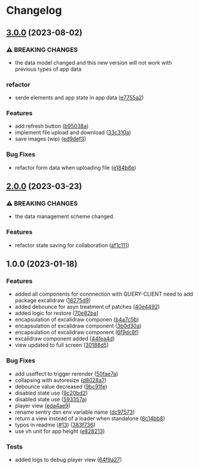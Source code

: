 # Changelog

## [3.0.0](https://github.com/graasp/graasp-app-excalidraw/compare/v2.0.0...v3.0.0) (2023-08-02)


### ⚠ BREAKING CHANGES

* the data model changed and this new version will not work with previous types of app data

### refactor

* serde elements and app state in app data ([e7755a2](https://github.com/graasp/graasp-app-excalidraw/commit/e7755a26957d5d3c178261c1a7ebe6444c6cc63e))


### Features

* add refresh button ([b95038a](https://github.com/graasp/graasp-app-excalidraw/commit/b95038a9c8c2ae5f5856d10d903ae24d1dbe1aee))
* implement file upload and download ([33c310a](https://github.com/graasp/graasp-app-excalidraw/commit/33c310a951d97dbf5aa44c38bc45306563ffac82))
* save images (wip) ([ed9def3](https://github.com/graasp/graasp-app-excalidraw/commit/ed9def3b097d54133c70c725b0b20117f542775c))


### Bug Fixes

* refactor form data when uploading file ([e184b8e](https://github.com/graasp/graasp-app-excalidraw/commit/e184b8e38be044e3c19ea69da815739c07e194e0))

## [2.0.0](https://github.com/graasp/graasp-app-excalidraw/compare/v1.0.0...v2.0.0) (2023-03-23)


### ⚠ BREAKING CHANGES

* the data management scheme changed.

### Features

* refactor state saving for collaboration ([af1c111](https://github.com/graasp/graasp-app-excalidraw/commit/af1c111b9519c9c410308d6c16b3db7a643d60a9))

## 1.0.0 (2023-01-18)


### Features

* added all components for connnection with QUERY-CLIENT need to add package excalidraw ([18275d9](https://github.com/graasp/graasp-app-excalidraw/commit/18275d9910d95cc5352fef8cafa8c67ffeac1c9d))
* added debounce for asyn treatment of patches ([40e4492](https://github.com/graasp/graasp-app-excalidraw/commit/40e44928d8e329ade21995e5c1ad495cbee4275f))
* added logic for restore ([70e82ba](https://github.com/graasp/graasp-app-excalidraw/commit/70e82baedb3c2ffcb5b350748fe74aa84d5f0cd6))
* encapsulation of excalidraw componen ([b4a7c5b](https://github.com/graasp/graasp-app-excalidraw/commit/b4a7c5ba649b3cb6c45657e0f704bb8e0d7408d4))
* encapsulation of excalidraw component ([3b0d30a](https://github.com/graasp/graasp-app-excalidraw/commit/3b0d30a918d3c8b0ce991e95768c090a9ecf9f77))
* encapsulation of excalidraw component ([6f9dc8f](https://github.com/graasp/graasp-app-excalidraw/commit/6f9dc8f9f55c6263ff06567ee3db5fb30f70bbed))
* excalidraw component added ([44fea4d](https://github.com/graasp/graasp-app-excalidraw/commit/44fea4dca22079001276b1b6502a091329a498d6))
* view updated to full screen ([30188d5](https://github.com/graasp/graasp-app-excalidraw/commit/30188d5e0c987f87abcb88507be12a976ce2637b))


### Bug Fixes

* add useffect to trigger rerender ([50fae7a](https://github.com/graasp/graasp-app-excalidraw/commit/50fae7a204ab611541c9b3ae454ccdcb753e90ec))
* collapsing with autoresize ([d8028a7](https://github.com/graasp/graasp-app-excalidraw/commit/d8028a710173f553efa0cca7f0db5c2d26129c25))
* debounce value decreased ([9bc91fe](https://github.com/graasp/graasp-app-excalidraw/commit/9bc91fed6176c7423d2a69ccccf37458afaa72f2))
* disabled state use ([9c20bd2](https://github.com/graasp/graasp-app-excalidraw/commit/9c20bd2bb0619dd3980418583ce7b015e330778e))
* disabled state use ([593357a](https://github.com/graasp/graasp-app-excalidraw/commit/593357ad7efc4b19b0141ffddafa7b407bd6c9ab))
* player view ([eda4ae9](https://github.com/graasp/graasp-app-excalidraw/commit/eda4ae9e21634dfb442f109bf88996581ed8a235))
* rename sentry dsn env variable name ([dc97573](https://github.com/graasp/graasp-app-excalidraw/commit/dc97573a18b83bd778c2e1b259bcf8209750a208))
* return a view instead of a loader when standalone ([8c14bb8](https://github.com/graasp/graasp-app-excalidraw/commit/8c14bb8e283c8d9b601e179d860e6a470761b142))
* typos in readme ([#13](https://github.com/graasp/graasp-app-excalidraw/issues/13)) ([383f736](https://github.com/graasp/graasp-app-excalidraw/commit/383f7367d9627a208755fe99cc73f92acfa9a70d))
* use vh unit for app height ([e828213](https://github.com/graasp/graasp-app-excalidraw/commit/e828213396f87c449046254043c09419b7e7221b))


### Tests

* added logs to debug player view ([64f9a27](https://github.com/graasp/graasp-app-excalidraw/commit/64f9a27045724c5ad40c9d2cb0ee4f3a9f6f8c13))
